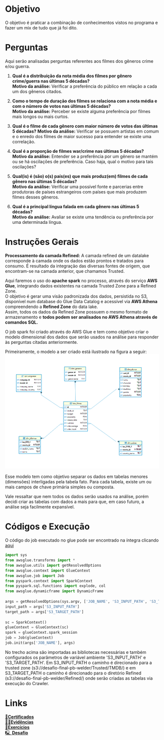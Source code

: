 # Objetivo  
O objetivo é praticar a combinação de conhecimentos vistos no programa e fazer um mix de tudo que já foi dito.  

# Perguntas  

Aqui serão analisadas perguntas referentes aos filmes dos gêneros crime e/ou guerra. 

1. **Qual é a distribuição da nota média dos filmes por gênero crime/guerra nas últimas 5 décadas?**  
**Motivo da análise:** Verificar a preferência do público em relação a cada um dos gêneros citados.  

2. **Como o tempo de duração dos filmes se relaciona com a nota média e com o número de votos nas últimas 5 décadas?**  
**Motivo da análise:** Perceber se existe alguma preferência por filmes mais longos ou mais curtos.  

3. **Qual é o filme de cada gênero com maior número de votos das últimas 5 décadas?**
**Motivo da análise:** Verificar se possuem artistas em comum e o enredo dos filmes de maior sucesso para entender se existe uma correlação.  

4. **Qual é a proporção de filmes war/crime nas últimas 5 décadas?**  
**Motivo da análise:** Entender se a preferência por um gênero se mantém ou se há oscilações de preferência. Caso haja, qual o motivo para tais oscilações?  

5. **Qual(is) é (são) o(s) país(es) que mais produz(em) filmes de cada gênero nas últimas 5 décadas?**  
**Motivo da análise:** Verificar uma possível fonte e parcerias entre produtoras de países estrangeiros com países que mais produzem filmes desses gêneros.  

6. **Qual é a principal língua falada em cada gênero nas últimas 5 décadas?**  
**Motivo da análise:** Avaliar se existe uma tendência ou preferência por uma determinada língua.  

#

# Instruções Gerais  
**Processamento da camada Refined:**
A camada refined de um datalake corresponde à camada onde os dados estão prontos e tratados para consumo. 
É resultado da integração das diversas fontes de origem, que encontram-se na camada anterior, que chamamos Trusted.

Aqui faremos o uso do **apache spark** no processo, através do serviço **AWS Glue**, integrando dados existentes na camada 
Trusted Zone para a Refined Zone.  
O objetivo é gerar uma visão padronizada dos dados, persistida no S3, disponível num database do Glue Data Catalog e acessível via **AWS Athena** compreendendo a **Refined Zone** do data lake.  
Assim, todos os dados da Refined Zone possuem o mesmo formato de armazenamento e **todos podem ser analisados no 
AWS Athena através de comandos SQL.**


O job spark foi criado através do AWS Glue e tem como objetivo criar o modelo dimensional dos dados que serão usados na análise para responder às perguntas citadas anteriormente. 

Primeiramente, o modelo a ser criado está ilustrado na figura a seguir: 
![modelo dimensional](../Evidencias/modelo_dimensional.png)  

Esse modelo tem como objetivo separar os dados em tabelas menores (dimensões) interligadas pela tabela fato. Para cada tabela, existe um ou mais campos de chave primária simples ou composta.

Vale ressaltar que nem todos os dados serão usados na análise, porém decidi criar as tabelas com dados a mais para que, em caso futuro, a análise seja facilmente expansível.  

# Códigos e Execução  
O código do job executado no glue pode ser encontrado na íntegra clicando [aqui](../Desafio/processamento_refined.py)
 
```python
import sys
from awsglue.transforms import *
from awsglue.utils import getResolvedOptions
from awsglue.context import GlueContext
from awsglue.job import Job
from pyspark.context import SparkContext
from pyspark.sql.functions import explode, col
from awsglue.dynamicframe import DynamicFrame

args = getResolvedOptions(sys.argv, ['JOB_NAME', 'S3_INPUT_PATH', 'S3_TARGET_PATH'])
input_path = args['S3_INPUT_PATH']
target_path = args['S3_TARGET_PATH']

sc = SparkContext()
glueContext = GlueContext(sc)
spark = glueContext.spark_session
job = Job(glueContext)
job.init(args['JOB_NAME'], args)
```  
No trecho acima são importadas as bibliotecas necessárias e também configurados os parâmetros de variável ambiente 'S3_INPUT_PATH' e 'S3_TARGET_PATH'. Em S3_INPUT_PATH o caminho é direcionado para a trusted zone (s3://desafio-final-pb-welder/Trusted/TMDB/) e em S3_TARGET_PATH o caminho é direcionado para o diretório Refined (s3://desafio-final-pb-welder/Refined/) onde serão criadas as tabelas via execução do Crawler.  



# Links
[📜**Certificados**](/Sprint9/Certificados/)  
[🕵️‍♂️**Evidências** ](/Sprint9/Evidencias/)  
[💪**Exercícios**](/Sprint9/Exercicios/)  
[🖳 **Desafio**](/Sprint9/Desafio/README.md)  